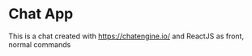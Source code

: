 # Chat App
This is a chat created with https://chatengine.io/ and ReactJS as front, normal commands
